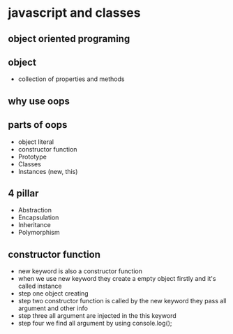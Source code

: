 # javascript and classes

## object oriented programing

## object
 
- collection of properties and methods

## why use oops

## parts of oops
- object literal
- constructor function
- Prototype 
- Classes
- Instances (new, this)


## 4 pillar 
 - Abstraction
 - Encapsulation
 - Inheritance 
 - Polymorphism

## constructor function
 - new keyword is also a constructor function 
 - when we use new keyword they create a empty object firstly and it's called instance
 - step one 
   object creating
 - step two
   constructor function is called by the new keyword
   they pass all argument and other info
 - step three
    all argument are injected in the this keyword
 - step four 
    we find all argument by using console.log(); 


